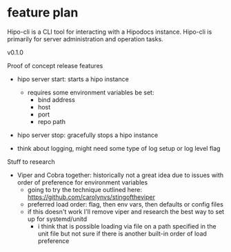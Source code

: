 # feature plan

Hipo-cli is a CLI tool for interacting with a Hipodocs instance. Hipo-cli is primarily for server administration and operation tasks. 

v0.1.0

Proof of concept release features

- hipo server start: starts a hipo instance
  - requires some environment variables be set:
    - bind address
    - host
    - port
    - repo path

- hipo server stop: gracefully stops a hipo instance
- think about logging, might need some type of log setup or log level flag

Stuff to research

- Viper and Cobra together: historically not a great idea due to issues with order of preference for environment variables 
  - going to try the technique outlined here: https://github.com/carolynvs/stingoftheviper
  - preferred load order: flag, then env vars, then defaults or config files
  - if this doesn't work I'll remove viper and research the best way to set up for systemd/unitd
    - i think that is possible loading via file on a path specified in the unit file but not sure if there is another built-in order of load preference 